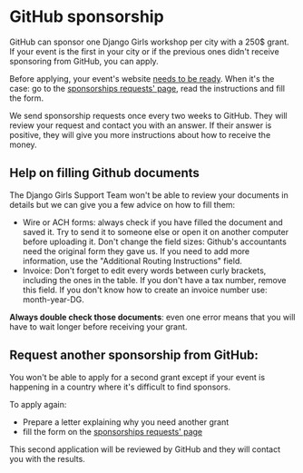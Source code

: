 # GitHub sponsorship

GitHub can sponsor one Django Girls workshop per city with a 250$ grant. If your event is the first in your city or if the previous ones didn't receive sponsoring from GitHub, you can apply.

Before applying, your event's website [needs to be ready](../website/when_ready.md). When it's the case: go to the [sponsorships requests' page](https://djangogirls.org/sponsor-request/), read the instructions and fill the form.

We send sponsorship requests once every two weeks to GitHub. They will review your request and contact you with an answer. If their answer is positive, they will give you more instructions about how to receive the money.

## Help on filling Github documents

The Django Girls Support Team won't be able to review your documents in details but we can give you a few advice on how to fill them:

* Wire or ACH forms: always check if you have filled the document and saved it. Try to send it to someone else or open it on another computer before uploading it. Don't change the field sizes: Github's accountants need the original form they gave us. If you need to add more information, use the "Additional Routing Instructions" field.
* Invoice: Don't forget to edit every words between curly brackets, including the ones in the table. If you don't have a tax number, remove this field. If you don't know how to create an invoice number use: month-year-DG.

**Always double check those documents**: even one error means that you will have to wait longer before receiving your grant.

## Request another sponsorship from GitHub:

You won't be able to apply for a second grant except if your event is happening in a country where it's difficult to find sponsors.

To apply again:

* Prepare a letter explaining why you need another grant
* fill the form on the [sponsorships requests' page](https://djangogirls.org/sponsor-request/)

This second application will be reviewed by GitHub and they will contact you with the results.
